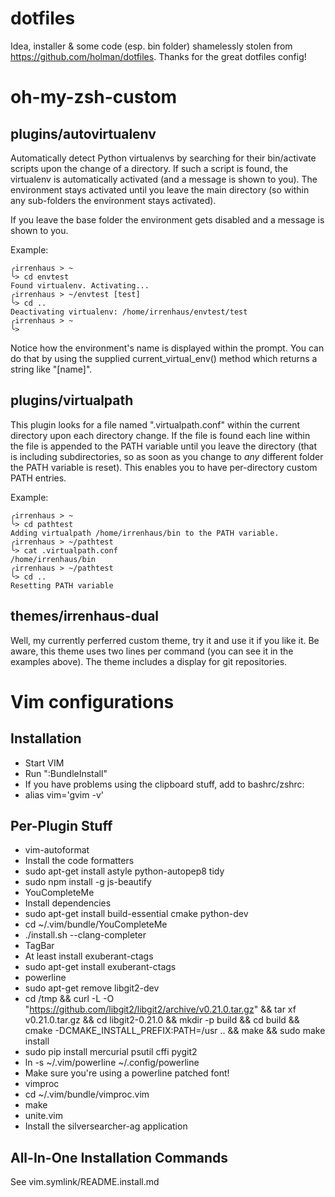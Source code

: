 dotfiles
========

Idea, installer & some code (esp. bin folder) shamelessly stolen from https://github.com/holman/dotfiles. Thanks for the great dotfiles config!

oh-my-zsh-custom
================

plugins/autovirtualenv
----------------------

Automatically detect Python virtualenvs by searching for their bin/activate scripts upon the change of a directory.
If such a script is found, the virtualenv is automatically activated (and a message is shown to you). The environment stays activated
until you leave the main directory (so within any sub-folders the environment stays activated).

If you leave the base folder the environment gets disabled and a message is shown to you.

Example:
```
╭irrenhaus > ~
╰> cd envtest 
Found virtualenv. Activating...
╭irrenhaus > ~/envtest [test]
╰> cd ..
Deactivating virtualenv: /home/irrenhaus/envtest/test
╭irrenhaus > ~
╰> 
```

Notice how the environment's name is displayed within the prompt. You can do that by using the supplied current_virtual_env() method which
returns a string like "[name]".

plugins/virtualpath
-------------------

This plugin looks for a file named ".virtualpath.conf" within the current directory upon each directory change.
If the file is found each line within the file is appended to the PATH variable until you leave the directory (that is including
subdirectories, so as soon as you change to _any_ different folder the PATH variable is reset).
This enables you to have per-directory custom PATH entries.

Example:
```
╭irrenhaus > ~
╰> cd pathtest 
Adding virtualpath /home/irrenhaus/bin to the PATH variable.
╭irrenhaus > ~/pathtest
╰> cat .virtualpath.conf 
/home/irrenhaus/bin
╭irrenhaus > ~/pathtest
╰> cd ..
Resetting PATH variable
```

themes/irrenhaus-dual
---------------------

Well, my currently perferred custom theme, try it and use it if you like it.
Be aware, this theme uses two lines per command (you can see it in the examples above).
The theme includes a display for git repositories.


Vim configurations
==================

Installation
------------

* Start VIM
 * Run ":BundleInstall"
* If you have problems using the clipboard stuff, add to bashrc/zshrc:
 * alias vim='gvim -v'

Per-Plugin Stuff
----------------

* vim-autoformat
 * Install the code formatters
  * sudo apt-get install astyle python-autopep8 tidy
  * sudo npm install -g js-beautify
* YouCompleteMe
 * Install dependencies
  * sudo apt-get install build-essential cmake python-dev
  * cd ~/.vim/bundle/YouCompleteMe
  * ./install.sh --clang-completer
* TagBar
 * At least install exuberant-ctags
  * sudo apt-get install exuberant-ctags
* powerline
 * sudo apt-get remove libgit2-dev
 * cd /tmp && curl -L -O "https://github.com/libgit2/libgit2/archive/v0.21.0.tar.gz" && tar xf v0.21.0.tar.gz && cd libgit2-0.21.0 && mkdir -p build && cd build && cmake -DCMAKE_INSTALL_PREFIX:PATH=/usr .. && make && sudo make install
 * sudo pip install mercurial psutil cffi pygit2
 * ln -s ~/.vim/powerline ~/.config/powerline
 * Make sure you're using a powerline patched font!
* vimproc
 * cd ~/.vim/bundle/vimproc.vim
 * make
* unite.vim
 * Install the silversearcher-ag application

All-In-One Installation Commands
--------------------------------

See vim.symlink/README.install.md
